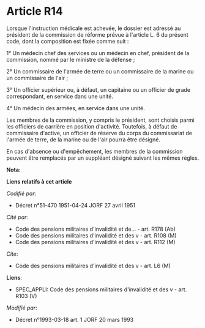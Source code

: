 # Article R14

Lorsque l'instruction médicale est achevée, le dossier est adressé au président de la commission de réforme prévue à
l'article L. 6 du présent code, dont la composition est fixée comme suit :

1° Un médecin chef des services ou un médecin en chef, président de la commission, nommé par le ministre de la défense ;

2° Un commissaire de l'armée de terre ou un commissaire de la marine ou un commissaire de l'air ;

3° Un officier supérieur ou, à défaut, un capitaine ou un officier de grade correspondant, en service dans une unité.

4° Un médecin des armées, en service dans une unité.

Les membres de la commission, y compris le président, sont choisis parmi les officiers de carrière en position d'activité.
Toutefois, à défaut de commissaire d'active, un officier de réserve du corps du commissariat de l'armée de terre, de la
marine ou de l'air pourra être désigné.

En cas d'absence ou d'empêchement, les membres de la commission peuvent être remplacés par un suppléant désigné suivant les
mêmes règles.

**Nota:**



**Liens relatifs à cet article**

_Codifié par_:

  - Décret n°51-470 1951-04-24 JORF 27 avril 1951

_Cité par_:

  - Code des pensions militaires d'invalidité et de... - art. R178 (Ab)
  - Code des pensions militaires d'invalidité et des v - art. R108 (M)
  - Code des pensions militaires d'invalidité et des v - art. R112 (M)

_Cite_:

  - Code des pensions militaires d'invalidité et des v - art. L6 (M)

**Liens**:

  - SPEC_APPLI: Code des pensions militaires d'invalidité et des v - art. R103 (V)

_Modifié par_:

  - Décret n°1993-03-18 art. 1 JORF 20 mars 1993

